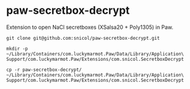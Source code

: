 # paw-secretbox-decrypt

Extension to open NaCl secretboxes (XSalsa20 + Poly1305) in Paw.

    git clone git@github.com:snicol/paw-secretbox-decrypt.git

    mkdir -p ~/Library/Containers/com.luckymarmot.Paw/Data/Library/Application\ Support/com.luckymarmot.Paw/Extensions/com.snicol.SecretboxDecrypt

    cp -r paw-secretbox-decrypt/ ~/Library/Containers/com.luckymarmot.Paw/Data/Library/Application\ Support/com.luckymarmot.Paw/Extensions/com.snicol.SecretboxDecrypt
